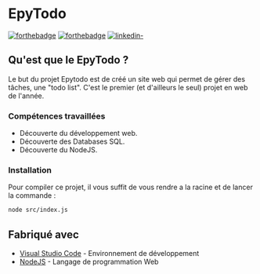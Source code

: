 # EpyTodo

[![forthebadge](http://forthebadge.com/images/badges/built-with-love.svg)](https://github.com/Gaetandrt)  [![forthebadge](https://forthebadge.com/images/badges/made-with-c.svg)](https://fr.wikipedia.org/wiki/C_(langage))  [![linkedin-](https://user-images.githubusercontent.com/91087072/175767199-5ecadc72-20a2-42dc-a24f-3a601bba5ddb.svg)](https://www.linkedin.com/in/gaetan-darrort/)


## Qu'est que le EpyTodo ?

Le but du projet Epytodo est de créé un site web qui permet de gérer des tâches, une "todo list".
C'est le premier (et d'ailleurs le seul) projet en web de l'année.

### Compétences travaillées

- Découverte du développement web.
- Découverte des Databases SQL.
- Découverte du NodeJS.

### Installation

Pour compiler ce projet, il vous suffit de vous rendre a la racine et de lancer la commande :

```bash
node src/index.js
```

## Fabriqué avec

* [Visual Studio Code](https://code.visualstudio.com/) - Environnement de développement
* [NodeJS](https://nodejs.org/en/) - Langage de programmation Web